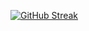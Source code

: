 [![GitHub Streak](https://streak-stats.demolab.com/?user=Sajad-dev720)](https://git.io/streak-stats)
